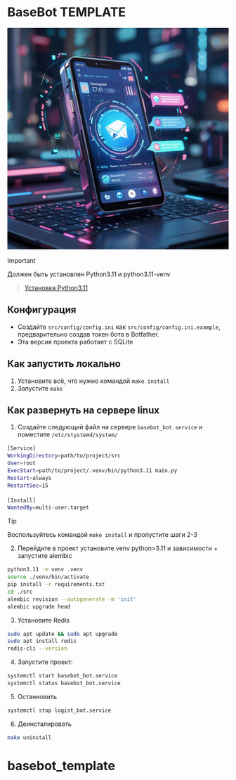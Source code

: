 # BaseBot TEMPLATE

![Basebot](./img/baner.jpg)

> [!IMPORTANT]
> Должен быть установлен Python3.11 и python3.11-venv

> [Установка Python3.11](https://zomro.com/rus/blog/faq/473-installing-python-311-on-ubuntu-2204)

## Конфигурация
- Создайте `src/config/config.ini` как `src/config/config.ini.example`, предварительно создав токен бота в Botfather.
- Эта версия проекта работает с SQLite

## Как запустить локально
1. Установите всё, что нужно командой `make install`
2. Запустите `make`
## Как развернуть на сервере linux

1. Создайте следующий файл на сервере `basebot_bot.service` и поместите `/etc/stystemd/system/`

```bash
[Service]
WorkingDirectory=path/to/project/src
User=root
ExecStart=path/to/project/.venv/bin/python3.11 main.py
Restart=always
RestartSec=15

[Install]
WantedBy=multi-user.target

```

> [!TIP] 
> Воспользуйтесь командой `make install` и пропустите шаги 2-3

2. Перейдите в проект установите venv python>3.11 и зависимости + запустите alembic

```bash
python3.11 -m venv .venv
source ./venv/bin/activate
pip install -r requirements.txt
cd ./src
alembic revision --autogenerate -m 'init'
alembic upgrade head
```

3. Установите Redis

```bash
sudo apt update && sudo apt upgrade
sudo apt install redis
redis-cli --version
```

4. Запустите проект:

```bash
systemctl start basebot_bot.service
systemctl status basebot_bot.service
```

5. Останновить

```bash
systemctl stop logist_bot.service
```

6. Деинсталировать

```bash
make uninstall
```

# basebot_template
